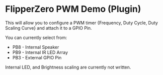 # FlipperZero PWM Demo (Plugin)

This will allow you to configure a PWM timer {Frequency, Duty Cycle, Duty Scaling Curve} and attach it to a GPIO Pin.

You can currently select from:
* PB8 - Internal Speaker
* PB9 - Internal IR LED Array
* PB3 - External GPIO Pin

Internal LED, and Brightness scaling are currently not written.
